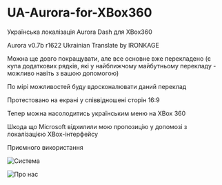 # UA-Aurora-for-XBox360
Українська локалізація Aurora Dash для XBox360

Aurora v0.7b r1622 Ukrainian Translate by IRONKAGE

Можна ще довго покращувати, але все основне вже перекладено (є купа додаткових рядків, які у найближчому майбутньому перекладу - можливо навіть з вашою допомогою)

По мірі можливостей буду вдосконалювати даний переклад

Протестовано на екрані у співвідношені сторін 16:9

Тепер можна насолодитись українським меню на XBox 360 

Шкода що Microsoft відхилили мою пропозицію у допомозі з локалізацією XBox-інтерфейсу

Приємного використання

![Система](https://github.com/IRONKAGE/UA-Aurora-for-XBox360/blob/master/%D0%A1%D0%B8%D1%81%D1%82%D0%B5%D0%BC%D0%B0.jpg)

![Про нас](https://github.com/IRONKAGE/UA-Aurora-for-XBox360/blob/master/%D0%9F%D1%80%D0%BE%20%D0%BD%D0%B0%D1%81.jpg)
